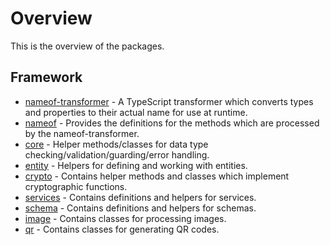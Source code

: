# Overview

This is the overview of the packages.

## Framework

- [nameof-transformer](packages/nameof-transformer/overview) - A TypeScript transformer which converts types and properties to their actual name for use at runtime.
- [nameof](packages/nameof/overview) - Provides the definitions for the methods which are processed by the nameof-transformer.
- [core](packages/core/overview) - Helper methods/classes for data type checking/validation/guarding/error handling.
- [entity](packages/entity/overview) - Helpers for defining and working with entities.
- [crypto](packages/crypto/overview) - Contains helper methods and classes which implement cryptographic functions.
- [services](packages/services/overview) - Contains definitions and helpers for services.
- [schema](packages/schema/overview) - Contains definitions and helpers for schemas.
- [image](packages/image/overview) - Contains classes for processing images.
- [qr](packages/qr/overview) - Contains classes for generating QR codes.
